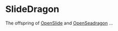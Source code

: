 # SlideDragon


The offspring of [OpenSlide](http://openslide.org/) and
[OpenSeadragon](https://openseadragon.github.io/) ...

